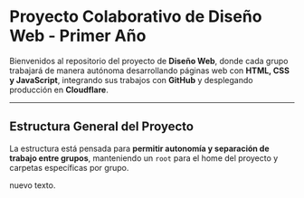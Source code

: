 # Proyecto Colaborativo de Diseño Web - Primer Año

Bienvenidos al repositorio del proyecto de **Diseño Web**, donde cada grupo trabajará de manera autónoma desarrollando páginas web con **HTML, CSS y JavaScript**, integrando sus trabajos con **GitHub** y desplegando producción en **Cloudflare**.

---

## Estructura General del Proyecto

La estructura está pensada para **permitir autonomía y separación de trabajo entre grupos**, manteniendo un `root` para el home del proyecto y carpetas específicas por grupo.

nuevo texto.